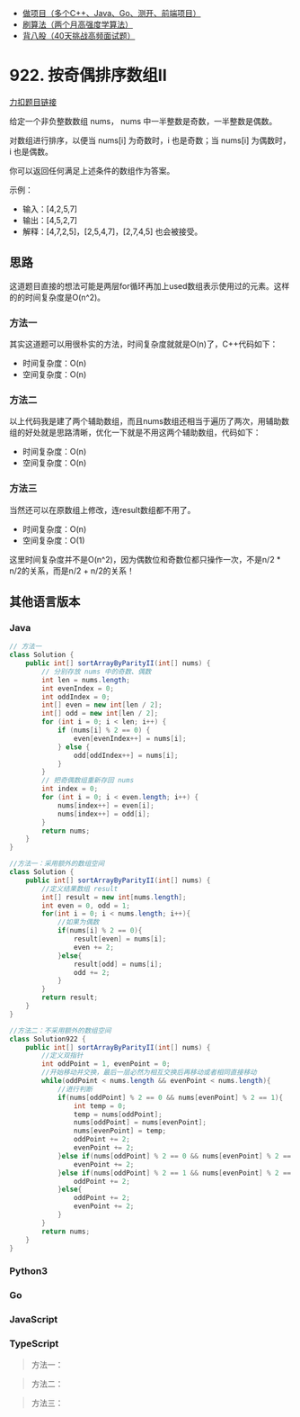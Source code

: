 * [做项目（多个C++、Java、Go、测开、前端项目）](https://www.programmercarl.com/other/kstar.html)
* [刷算法（两个月高强度学算法）](https://www.programmercarl.com/xunlian/xunlianying.html)
* [背八股（40天挑战高频面试题）](https://www.programmercarl.com/xunlian/bagu.html)

# 922. 按奇偶排序数组II

[力扣题目链接](https://leetcode.cn/problems/sort-array-by-parity-ii/)

给定一个非负整数数组 nums， nums 中一半整数是奇数，一半整数是偶数。

对数组进行排序，以便当 nums[i] 为奇数时，i 也是奇数；当 nums[i] 为偶数时， i 也是偶数。

你可以返回任何满足上述条件的数组作为答案。

示例：

* 输入：[4,2,5,7]
* 输出：[4,5,2,7]
* 解释：[4,7,2,5]，[2,5,4,7]，[2,7,4,5] 也会被接受。

## 思路

这道题目直接的想法可能是两层for循环再加上used数组表示使用过的元素。这样的的时间复杂度是O(n^2)。

### 方法一

其实这道题可以用很朴实的方法，时间复杂度就就是O(n)了，C++代码如下：

* 时间复杂度：O(n)
* 空间复杂度：O(n)

### 方法二

以上代码我是建了两个辅助数组，而且nums数组还相当于遍历了两次，用辅助数组的好处就是思路清晰，优化一下就是不用这两个辅助数组，代码如下：

* 时间复杂度：O(n)
* 空间复杂度：O(n)

### 方法三

当然还可以在原数组上修改，连result数组都不用了。

* 时间复杂度：O(n)
* 空间复杂度：O(1)

这里时间复杂度并不是O(n^2)，因为偶数位和奇数位都只操作一次，不是n/2 * n/2的关系，而是n/2 + n/2的关系！

## 其他语言版本

### Java

```java
// 方法一
class Solution {
    public int[] sortArrayByParityII(int[] nums) {
        // 分别存放 nums 中的奇数、偶数
        int len = nums.length;
        int evenIndex = 0;
        int oddIndex = 0;
        int[] even = new int[len / 2];
        int[] odd = new int[len / 2];
        for (int i = 0; i < len; i++) {
            if (nums[i] % 2 == 0) {
                even[evenIndex++] = nums[i];
            } else {
                odd[oddIndex++] = nums[i];
            }
        }
        // 把奇偶数组重新存回 nums
        int index = 0;
        for (int i = 0; i < even.length; i++) {
            nums[index++] = even[i];
            nums[index++] = odd[i];
        }
        return nums;
    }
}
```

```java
//方法一：采用额外的数组空间
class Solution {
    public int[] sortArrayByParityII(int[] nums) {
        //定义结果数组 result
        int[] result = new int[nums.length];
        int even = 0, odd = 1;
        for(int i = 0; i < nums.length; i++){
            //如果为偶数
            if(nums[i] % 2 == 0){
                result[even] = nums[i];
                even += 2;
            }else{
                result[odd] = nums[i];
                odd += 2;
            }
        }
        return result;
    }
}
```
```java
//方法二：不采用额外的数组空间
class Solution922 {
    public int[] sortArrayByParityII(int[] nums) {
        //定义双指针
        int oddPoint = 1, evenPoint = 0;
        //开始移动并交换，最后一层必然为相互交换后再移动或者相同直接移动
        while(oddPoint < nums.length && evenPoint < nums.length){
            //进行判断
            if(nums[oddPoint] % 2 == 0 && nums[evenPoint] % 2 == 1){    //如果均不满足
                int temp = 0;
                temp = nums[oddPoint];
                nums[oddPoint] = nums[evenPoint];
                nums[evenPoint] = temp;
                oddPoint += 2;
                evenPoint += 2;
            }else if(nums[oddPoint] % 2 == 0 && nums[evenPoint] % 2 == 0){  //偶数满足
                evenPoint += 2;
            }else if(nums[oddPoint] % 2 == 1 && nums[evenPoint] % 2 == 1){  //奇数满足
                oddPoint += 2;
            }else{
                oddPoint += 2;
                evenPoint += 2;
            }
        }
        return nums;
    }
}
```

### Python3

### Go

### JavaScript

### TypeScript

> 方法一：

> 方法二：

> 方法三：

